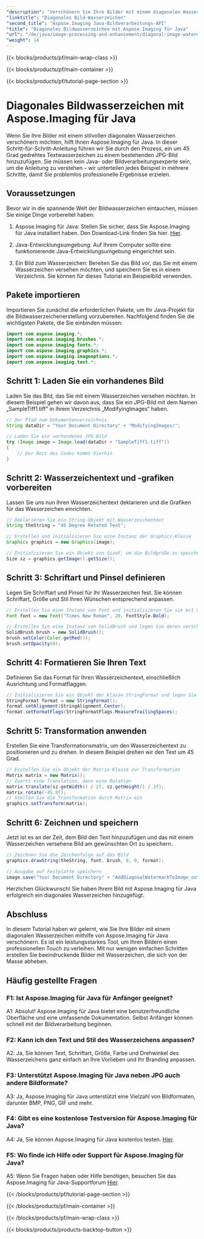 ```yaml
---
"description": "Verschönern Sie Ihre Bilder mit einem diagonalen Wasserzeichen mit Aspose.Imaging für Java. Folgen Sie dieser Schritt-für-Schritt-Anleitung und erstellen Sie mühelos beeindruckende Bilder mit Wasserzeichen."
"linktitle": "Diagonales Bild-Wasserzeichen"
"second_title": "Aspose.Imaging Java-Bildverarbeitungs-API"
"title": "Diagonales Bildwasserzeichen mit Aspose.Imaging für Java"
"url": "/de/java/image-processing-and-enhancement/diagonal-image-watermarking/"
"weight": 14
---
```


{{< blocks/products/pf/main-wrap-class >}}

{{< blocks/products/pf/main-container >}}

{{< blocks/products/pf/tutorial-page-section >}}

# Diagonales Bildwasserzeichen mit Aspose.Imaging für Java


Wenn Sie Ihre Bilder mit einem stilvollen diagonalen Wasserzeichen verschönern möchten, hilft Ihnen Aspose.Imaging für Java. In dieser Schritt-für-Schritt-Anleitung führen wir Sie durch den Prozess, ein um 45 Grad gedrehtes Textwasserzeichen zu einem bestehenden JPG-Bild hinzuzufügen. Sie müssen kein Java- oder Bildverarbeitungsexperte sein, um die Anleitung zu verstehen – wir unterteilen jedes Beispiel in mehrere Schritte, damit Sie problemlos professionelle Ergebnisse erzielen.

## Voraussetzungen

Bevor wir in die spannende Welt der Bildwasserzeichen eintauchen, müssen Sie einige Dinge vorbereitet haben:

1. Aspose.Imaging für Java: Stellen Sie sicher, dass Sie Aspose.Imaging für Java installiert haben. Den Download-Link finden Sie hier. [Hier](https://releases.aspose.com/imaging/java/).

2. Java-Entwicklungsumgebung: Auf Ihrem Computer sollte eine funktionierende Java-Entwicklungsumgebung eingerichtet sein.

3. Ein Bild zum Wasserzeichen: Bereiten Sie das Bild vor, das Sie mit einem Wasserzeichen versehen möchten, und speichern Sie es in einem Verzeichnis. Sie können für dieses Tutorial ein Beispielbild verwenden.

## Pakete importieren

Importieren Sie zunächst die erforderlichen Pakete, um Ihr Java-Projekt für die Bildwasserzeichenerstellung vorzubereiten. Nachfolgend finden Sie die wichtigsten Pakete, die Sie einbinden müssen:

```java
import com.aspose.imaging.*;
import com.aspose.imaging.brushes.*;
import com.aspose.imaging.fonts.*;
import com.aspose.imaging.graphics.*;
import com.aspose.imaging.imageoptions.*;
import com.aspose.imaging.text.*;
```

## Schritt 1: Laden Sie ein vorhandenes Bild

Laden Sie das Bild, das Sie mit einem Wasserzeichen versehen möchten. In diesem Beispiel gehen wir davon aus, dass Sie ein JPG-Bild mit dem Namen „SampleTiff1.tiff“ in Ihrem Verzeichnis „ModifyingImages“ haben.

```java
// Der Pfad zum Dokumentenverzeichnis.
String dataDir = "Your Document Directory" + "ModifyingImages/";

// Laden Sie ein vorhandenes JPG-Bild
try (Image image = Image.load(dataDir + "SampleTiff1.tiff"))
{
    // Der Rest des Codes kommt hierhin
}
```

## Schritt 2: Wasserzeichentext und -grafiken vorbereiten

Lassen Sie uns nun Ihren Wasserzeichentext deklarieren und die Grafiken für das Wasserzeichen einrichten.

```java
// Deklarieren Sie ein String-Objekt mit Wasserzeichentext
String theString = "45 Degree Rotated Text";

// Erstellen und initialisieren Sie eine Instanz der Graphics-Klasse
Graphics graphics = new Graphics(image);

// Initialisieren Sie ein Objekt von SizeF, um die Bildgröße zu speichern
Size sz = graphics.getImage().getSize();
```

## Schritt 3: Schriftart und Pinsel definieren

Legen Sie Schriftart und Pinsel für Ihr Wasserzeichen fest. Sie können Schriftart, Größe und Stil Ihren Wünschen entsprechend anpassen.

```java
// Erstellen Sie eine Instanz von Font und initialisieren Sie sie mit Schriftart, Größe und Stil
Font font = new Font("Times New Roman", 20, FontStyle.Bold);

// Erstellen Sie eine Instanz von SolidBrush und legen Sie deren verschiedene Eigenschaften fest
SolidBrush brush = new SolidBrush();
brush.setColor(Color.getRed());
brush.setOpacity(0);
```

## Schritt 4: Formatieren Sie Ihren Text

Definieren Sie das Format für Ihren Wasserzeichentext, einschließlich Ausrichtung und Formatflaggen.

```java
// Initialisieren Sie ein Objekt der Klasse StringFormat und legen Sie seine verschiedenen Eigenschaften fest
StringFormat format = new StringFormat();
format.setAlignment(StringAlignment.Center);
format.setFormatFlags(StringFormatFlags.MeasureTrailingSpaces);
```

## Schritt 5: Transformation anwenden

Erstellen Sie eine Transformationsmatrix, um den Wasserzeichentext zu positionieren und zu drehen. In diesem Beispiel drehen wir den Text um 45 Grad.

```java
// Erstellen Sie ein Objekt der Matrix-Klasse zur Transformation
Matrix matrix = new Matrix();
// Zuerst eine Translation, dann eine Rotation
matrix.translate(sz.getWidth() / 2f, sz.getHeight() / 2f);
matrix.rotate(-45.0f);
// Stellen Sie die Transformation durch Matrix ein
graphics.setTransform(matrix);
```

## Schritt 6: Zeichnen und speichern

Jetzt ist es an der Zeit, dem Bild den Text hinzuzufügen und das mit einem Wasserzeichen versehene Bild am gewünschten Ort zu speichern.

```java
// Zeichnen Sie die Zeichenfolge auf das Bild
graphics.drawString(theString, font, brush, 0, 0, format);

// Ausgabe auf Festplatte speichern
image.save("Your Document Directory" + "AddDiagonalWatermarkToImage_out.jpg");
```

Herzlichen Glückwunsch! Sie haben Ihrem Bild mit Aspose.Imaging für Java erfolgreich ein diagonales Wasserzeichen hinzugefügt.

## Abschluss

In diesem Tutorial haben wir gelernt, wie Sie Ihre Bilder mit einem diagonalen Wasserzeichen mithilfe von Aspose.Imaging für Java verschönern. Es ist ein leistungsstarkes Tool, um Ihren Bildern einen professionellen Touch zu verleihen. Mit nur wenigen einfachen Schritten erstellen Sie beeindruckende Bilder mit Wasserzeichen, die sich von der Masse abheben.

## Häufig gestellte Fragen

### F1: Ist Aspose.Imaging für Java für Anfänger geeignet?

A1: Absolut! Aspose.Imaging für Java bietet eine benutzerfreundliche Oberfläche und eine umfassende Dokumentation. Selbst Anfänger können schnell mit der Bildverarbeitung beginnen.

### F2: Kann ich den Text und Stil des Wasserzeichens anpassen?

A2: Ja, Sie können Text, Schriftart, Größe, Farbe und Drehwinkel des Wasserzeichens ganz einfach an Ihre Vorlieben und Ihr Branding anpassen.

### F3: Unterstützt Aspose.Imaging für Java neben JPG auch andere Bildformate?

A3: Ja, Aspose.Imaging für Java unterstützt eine Vielzahl von Bildformaten, darunter BMP, PNG, GIF und mehr.

### F4: Gibt es eine kostenlose Testversion für Aspose.Imaging für Java?

A4: Ja, Sie können Aspose.Imaging für Java kostenlos testen. [Hier](https://releases.aspose.com/).

### F5: Wo finde ich Hilfe oder Support für Aspose.Imaging für Java?

A5: Wenn Sie Fragen haben oder Hilfe benötigen, besuchen Sie das Aspose.Imaging für Java-Supportforum [Hier](https://forum.aspose.com/).

{{< /blocks/products/pf/tutorial-page-section >}}

{{< /blocks/products/pf/main-container >}}

{{< /blocks/products/pf/main-wrap-class >}}

{{< blocks/products/products-backtop-button >}}